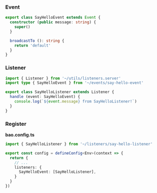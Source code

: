 ### Event
```typescript jsx
export class SayHelloEvent extends Event {
  constructor (public message: string) {
    super()
  }

  broadcastTo (): string {
    return 'default'
  }
}
```

### Listener
```typescript jsx
import { Listener } from '~/utils/listeners.server'
import type { SayHelloEvent } from '~/events/say-hello-event'

export class SayHelloListener extends Listener {
  handle (event: SayHelloEvent) {
    console.log(`${event.message} from SayHelloListener!`)
  }
}
```

### Register
**bao.config.ts**
```typescript jsx
import { SayHelloListener } from '~/listeners/say-hello-listener'

export const config = defineConfig<Env>(context => {
  return {
    // ...
    listeners: {
      SayHelloEvent: [SayHelloListener],
    }
  }
})
```
